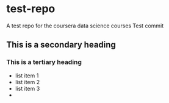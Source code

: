 test-repo
=========

A test repo for the coursera data science courses
Test commit
## This is a secondary heading
### This is a tertiary heading
* list item 1
* list item 2
* list item 3
* 
